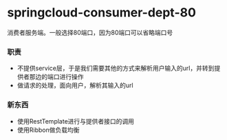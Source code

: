 # springcloud-consumer-dept-80
 消费者服务端。一般选择80端口，因为80端口可以省略端口号

### 职责
- 不提供service层，于是我们需要其他的方式来解析用户输入的url，并转到提供者那边的端口进行操作
- 做请求的处理，面向用户，解析其输入的url

### 新东西
- 使用RestTemplate进行与提供者接口的调用
- 使用Ribbon做负载均衡